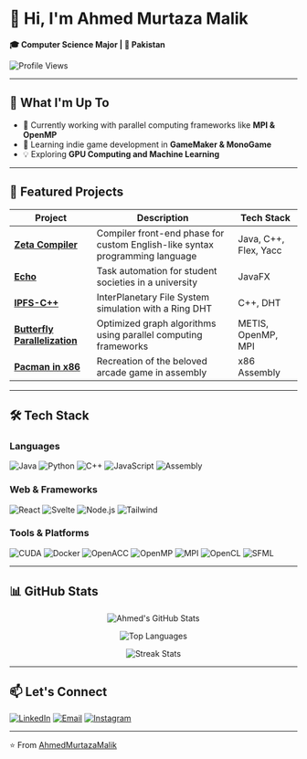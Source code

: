 # 👋 Hi, I'm Ahmed Murtaza Malik 

**🎓 Computer Science Major | 📍 Pakistan**

![Profile Views](https://komarev.com/ghpvc/?username=ahmedmurtazamalik&color=blueviolet&style=flat-square)

---

## 🌱 What I'm Up To
- 🔭 Currently working with parallel computing frameworks like **MPI & OpenMP**
- 🌱 Learning indie game development in **GameMaker & MonoGame** 
- 💡 Exploring **GPU Computing and Machine Learning**

---

## 🚀 Featured Projects

| Project | Description | Tech Stack |
|---------|-------------|------------|
| **[Zeta Compiler](https://github.com/ahmedmurtazamalik/zeta-compiler)** | Compiler front-end phase for custom English-like syntax programming language | Java, C++, Flex, Yacc |
| **[Echo](https://github.com/ahmedmurtazamalik/echo)** | Task automation for student societies in a university | JavaFX |
| **[IPFS-C++](https://github.com/ahmedmurtazamalik/IPFS-cpp)** | InterPlanetary File System simulation with a Ring DHT | C++, DHT |
| **[Butterfly Parallelization](https://github.com/ahmedmurtazamalik/butterfly-parallelization)** | Optimized graph algorithms using parallel computing frameworks | METIS, OpenMP, MPI |
| **[Pacman in x86](https://github.com/ahmedmurtazamalik/pacman-x86assembly)** | Recreation of the beloved arcade game in assembly | x86 Assembly |

---

## 🛠️ Tech Stack

### Languages
![Java](https://img.shields.io/badge/Java-ED8B00?style=for-the-badge&logo=java&logoColor=white)
![Python](https://img.shields.io/badge/Python-3776AB?style=for-the-badge&logo=python&logoColor=white)
![C++](https://img.shields.io/badge/C++-00599C?style=for-the-badge&logo=c%2B%2B&logoColor=white)
![JavaScript](https://img.shields.io/badge/JavaScript-F7DF1E?style=for-the-badge&logo=javascript&logoColor=black)
![Assembly](https://img.shields.io/badge/Assembly-6E4C13?style=for-the-badge&logo=assemblyscript&logoColor=white)

### Web & Frameworks
![React](https://img.shields.io/badge/React-20232A?style=for-the-badge&logo=react&logoColor=61DAFB)
![Svelte](https://img.shields.io/badge/Svelte-FF3E00?style=for-the-badge&logo=svelte&logoColor=white)
![Node.js](https://img.shields.io/badge/Node.js-339933?style=for-the-badge&logo=nodedotjs&logoColor=white)
![Tailwind](https://img.shields.io/badge/Tailwind_CSS-38B2AC?style=for-the-badge&logo=tailwind-css&logoColor=white)

### Tools & Platforms
![CUDA](https://img.shields.io/badge/CUDA-76B900?style=for-the-badge&logo=nvidia&logoColor=white)
![Docker](https://img.shields.io/badge/Docker-2496ED?style=for-the-badge&logo=docker&logoColor=white)
![OpenACC](https://img.shields.io/badge/OpenACC-0285CC?style=for-the-badge&logo=nvidia&logoColor=white)
![OpenMP](https://img.shields.io/badge/OpenMP-0096FF?style=for-the-badge)
![MPI](https://img.shields.io/badge/MPI-1B365D?style=for-the-badge)
![OpenCL](https://img.shields.io/badge/OpenCL-ED1C24?style=for-the-badge&logo=khronos-group&logoColor=white)
![SFML](https://img.shields.io/badge/SFML-8CC03F?style=for-the-badge)

---

## 📊 GitHub Stats

<div align="center">
  
![Ahmed's GitHub Stats](https://github-readme-stats.vercel.app/api?username=ahmedmurtazamalik&show_icons=true&theme=radical&hide_border=true)
  
![Top Languages](https://github-readme-stats.vercel.app/api/top-langs/?username=ahmedmurtazamalik&layout=compact&theme=radical&hide_border=true)

![Streak Stats](https://github-readme-streak-stats.herokuapp.com/?user=ahmedmurtazamalik&theme=radical&hide_border=true)

</div>

---

## 📫 Let's Connect

[![LinkedIn](https://img.shields.io/badge/LinkedIn-0077B5?style=for-the-badge&logo=linkedin&logoColor=white)](https://www.linkedin.com/in/your-profile)
[![Email](https://img.shields.io/badge/Email-D14836?style=for-the-badge&logo=gmail&logoColor=white)](mailto:ahmedmurtazamalik@gmail.com)
[![Instagram](https://img.shields.io/badge/Instagram-E4405F?style=for-the-badge&logo=instagram&logoColor=white)](https://www.instagram.com/joeywritessometimes)

---

⭐ From [AhmedMurtazaMalik](https://github.com/ahmedmurtazamalik)
